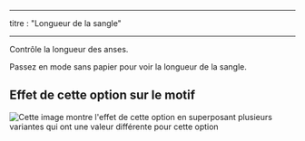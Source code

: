 - - -
titre : "Longueur de la sangle"
- - -

Contrôle la longueur des anses.

<Tip>

Passez en mode sans papier pour voir la longueur de la sangle.

</Tip>

## Effet de cette option sur le motif

![Cette image montre l'effet de cette option en superposant plusieurs variantes qui ont une valeur différente pour cette option](hortensia_straplength_sample.svg "Effet de cette option sur le modèle")
